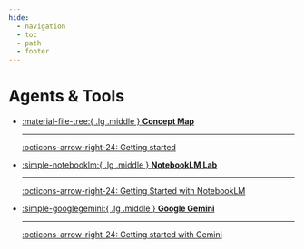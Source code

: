 ```yaml
---
hide:
  - navigation
  - toc
  - path
  - footer
---
```


# Agents & Tools


<div class="grid cards" markdown>

-   [:material-file-tree:{ .lg .middle } __Concept Map__](concept-map/index.md)

    ---

    [:octicons-arrow-right-24: Getting started](concept-map/index.md)


-   [:simple-notebooklm:{ .lg .middle } __NotebookLM Lab__](notebooklm/index.md)

    ---

    [:octicons-arrow-right-24: Getting Started with NotebookLM](notebooklm/index.md)


-   [:simple-googlegemini:{ .lg .middle } __Google Gemini__](gemini/index.md)

    ---

    [:octicons-arrow-right-24: Getting started with Gemini](gemini/index.md)


</div>